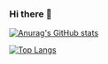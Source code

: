 ### Hi there 👋

[![Anurag's GitHub stats](https://github-readme-stats.vercel.app/api?username=hrmcngs&show_icons=true&theme=tokyonight)](https://github.com/anuraghazra/github-readme-stats)

[![Top Langs](https://github-readme-stats.vercel.app/api/top-langs/?username=hrmcngs&layout=compact&theme=tokyonight&hide=c,assembly,qmake,batchfile,html,scss)](https://github.com/anuraghazra/github-readme-stats)
